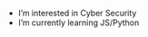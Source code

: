 - I’m interested in Cyber Security
-  I’m currently learning JS/Python


<!---
Korozuu/Korozuu is a ✨ special ✨ repository because its `README.md` (this file) appears on your GitHub profile.
You can click the Preview link to take a look at your changes.
--->
